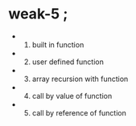 # weak-5 ;

- 1. built in function
- 2. user defined function
- 3. array recursion with function
- 4. call by value of function
- 5. call by reference of function
